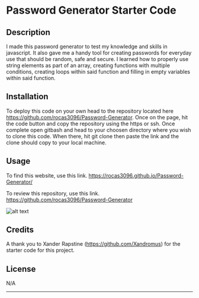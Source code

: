 # Password Generator Starter Code

## Description

I made this password generator to test my knowledge and skills in javascript. It also gave me a handy tool for creating passwords for everyday use that should be random, safe and secure. I learned how to properly use string elements as part of an array, creating functions with multiple conditions, creating loops within said function and filling in empty variables within said function.

## Installation

To deploy this code on your own head to the repository located here https://github.com/rocas3096/Password-Generator. Once on the page, hit the code button and copy the repository using the https or ssh. Once complete open gitbash and head to your choosen directory where you wish to clone this code. When there, hit git clone then paste the link and the clone should copy to your local machine.

## Usage

To find this website, use this link. https://rocas3096.github.io/Password-Generator/

To review this repository, use this link. https://github.com/rocas3096/Password-Generator

![alt text](assets/images/screenshot.png)

## Credits

A thank you to Xander Rapstine (https://github.com/Xandromus) for the starter code for this project.

## License

N/A

---
